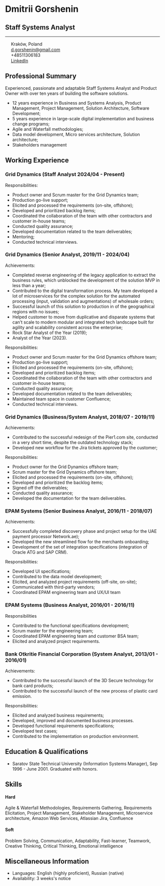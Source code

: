 # Dmitrii Gorshenin
## Staff Systems Analyst  
---
<img src="https://raw.githubusercontent.com/FortAwesome/Font-Awesome/6.x/svgs/solid/location-dot.svg" width="15" height="15"> Kraków, Poland<br>
<img src="https://raw.githubusercontent.com/FortAwesome/Font-Awesome/6.x/svgs/solid/envelope.svg" width="15" height="15"> [d.gorshenin@gmail.com](mailto:d.gorshenin@gmail.com)<br>
<img src="https://raw.githubusercontent.com/FortAwesome/Font-Awesome/6.x/svgs/solid/mobile-screen-button.svg" width="15" height="15"> +48511306183<br>
<img src="https://raw.githubusercontent.com/FortAwesome/Font-Awesome/6.x/svgs/brands/linkedin-in.svg" width="15" height="15"> [LinkedIn](https://www.linkedin.com/in/dmitriigorshenin/)  

## Professional Summary
Experienced, passionate and adaptable Staff Systems Analyst and Product Owner with over ten years of building the software solutions.

* 12 years experience in Business and Systems Analysis, Product Management, Project Management, Solution Architecture,
Software Development;
* 5 years experience in large-scale digital implementation and business change programs;
* Agile and Waterfall methodologies;
* Data model development, Micro services architecture, Solution architecture;
* Stakeholders management

## Working Experience

### Grid Dynamics (Staff Analyst 2024/04 - Present)
Responsibilities:
* Product owner and Scrum master for the Grid Dynamics team;
* Production go-live support;
* Elicited and processed the requirements  (on-site, offshore);
* Developed and prioritized backlog items;
* Coordinated the collaboration of the team with other contractors and customer in-house teams;
* Conducted quality assurance;
* Developed documentation related to the team deliverables;
* Mentoring;
* Conducted technical interviews.
  
### Grid Dynamics (Senior Analyst, 2019/11 - 2024/04) 
Achievements:

* Completed reverse engineering of the legacy application to extract the business rules, which unblocked the development of the solution MVP in less than a year;
* Contributed to the digital transformation process. My team developed a lot of microservices for the complex solution for the automated processing (input, validation and augmentations) of wholesale orders;
* Successful launch of this solution to production in of the geographical regions with no issues;
* Helped customer to move from duplicative and disparate systems that can’t scale to modern modular and integrated tech landscape  built for agility and scalability consistent across the enterprise;
* Rock Star Analyst of the Year (2019);
* Analyst of the Year (2023).

Responsibilities:

* Product owner and Scrum master for the Grid Dynamics offshore team;
* Production go-live support;
* Elicited and processed the requirements  (on-site, offshore);
* Developed and prioritized backlog items;
* Coordinated the collaboration of the team with other contractors and customer in-house teams;
* Conducted quality assurance;
* Developed documentation related to the team deliverables;
* Maintained team space in customer Confluence;
* Conducted technical interviews.

### Grid Dynamics (Business/System Analyst, 2018/07 - 2019/11) 
Achievements:

* Contributed to the successful redesign of the Pier1.com site, conducted in a very short time, despite the outdated technology stack;
* Developed new workflow for the Jira tickets approved by the customer;

Responsibilities:

* Product owner for the Grid Dynamics offshore team;
* Scrum master for the Grid Dynamics offshore team;
* Elicited and processed the requirements (on-site, offshore);
* Developed and prioritized the backlog items;
* Signed off the deliverables;
* Conducted quality assurance;
* Developed the documentation for the team deliverables.

### EPAM Systems (Senior Business Analyst, 2016/11 - 2018/07) 
Achievements:

* Successfully completed discovery phase and project setup for the  UAE payment processor Network.ae);
* Developed the new streamlined flow for the merchants onboarding;
* Development of the set of integration specifications (integration of Oracle ATG and SAP CRM).

Responsibilities:

* Developed UI specifications;
* Contributed to the data model development;
* Elicited, and analyzed project requirements (off-site, on-site);
* Communicated with third-party vendors;
* Coordinated EPAM engineering team and UX/UI team

### EPAM Systems (Business Analyst, 2016/01 - 2016/11) 
Responsibilities
* Contributed to the functional specifications development;
* Scrum master for the engineering team;
* Coordinated EPAM engineering team and customer BSA team;
* Elicited and analyzed project requirements.

### Bank Otkritie Financial Corporation (System Analyst, 2013/01 - 2016/01)
Achievements:

* Contributed to the successful launch of the 3D Secure technology for  bank card products;
* Contributed to the successful launch of the new process of plastic card emission.

Responsibilities:

* Elicited and analyzed business requirements;
* Developed, improved and documented business processes.
* Developed functional requirements specifications;
* Developed test cases;
* Contributed to the implementation on production environment.

## Education & Qualifications

* Saratov State Technical University (Information Systems Manager), Sep 1996 - June 2001. Graduated with honors.

## Skills

#### Hard
Agile & Waterfall Methodologies, Requirements Gathering, Requirements Elicitation, Project Management, Stakeholder Management, Microservice architecture, Amazon Web Services, Atlassian Jira, Confluence

#### Soft
Problem Solving, Communication, Adaptability, Fast-learner, Teamwork, Creative Thinking, Critical Thinking, Emotional intelligence

## Miscellaneous Information

* Languages: English (highly proficient), Russian (native)
* Availability: 3 weeks's notice
